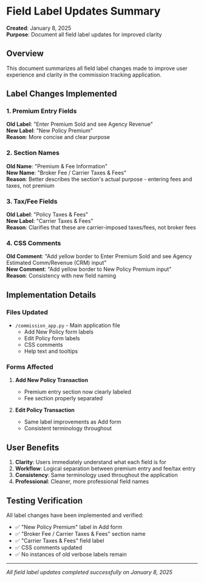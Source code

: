 # Field Label Updates Summary

**Created**: January 8, 2025  
**Purpose**: Document all field label updates for improved clarity

## Overview

This document summarizes all field label changes made to improve user experience and clarity in the commission tracking application.

## Label Changes Implemented

### 1. Premium Entry Fields

**Old Label**: "Enter Premium Sold and see Agency Revenue"  
**New Label**: "New Policy Premium"  
**Reason**: More concise and clear purpose

### 2. Section Names

**Old Name**: "Premium & Fee Information"  
**New Name**: "Broker Fee / Carrier Taxes & Fees"  
**Reason**: Better describes the section's actual purpose - entering fees and taxes, not premium

### 3. Tax/Fee Fields

**Old Label**: "Policy Taxes & Fees"  
**New Label**: "Carrier Taxes & Fees"  
**Reason**: Clarifies that these are carrier-imposed taxes/fees, not broker fees

### 4. CSS Comments

**Old Comment**: "Add yellow border to Enter Premium Sold and see Agency Estimated Comm/Revenue (CRM) input"  
**New Comment**: "Add yellow border to New Policy Premium input"  
**Reason**: Consistency with new field naming

## Implementation Details

### Files Updated
- `/commission_app.py` - Main application file
  - Add New Policy form labels
  - Edit Policy form labels
  - CSS comments
  - Help text and tooltips

### Forms Affected
1. **Add New Policy Transaction**
   - Premium entry section now clearly labeled
   - Fee section properly separated
   
2. **Edit Policy Transaction**
   - Same label improvements as Add form
   - Consistent terminology throughout

## User Benefits

1. **Clarity**: Users immediately understand what each field is for
2. **Workflow**: Logical separation between premium entry and fee/tax entry
3. **Consistency**: Same terminology used throughout the application
4. **Professional**: Cleaner, more professional field names

## Testing Verification

All label changes have been implemented and verified:
- ✅ "New Policy Premium" label in Add form
- ✅ "Broker Fee / Carrier Taxes & Fees" section name
- ✅ "Carrier Taxes & Fees" field label
- ✅ CSS comments updated
- ✅ No instances of old verbose labels remain

---

*All field label updates completed successfully on January 8, 2025*